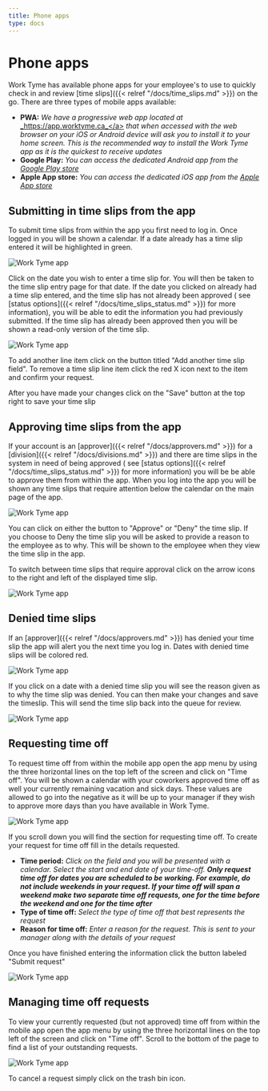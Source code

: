 ```yaml
---
title: Phone apps
type: docs
---
```


# Phone apps

Work Tyme has available phone apps for your employee's to use to quickly check in and review [time slips]({{< relref "/docs/time_slips.md" >}}) on the go. There are three types of mobile apps available:

* **PWA:** _We have a progressive web app located at_ <a href="https://app.worktyme.ca" target="_blank">_https://app.worktyme.ca_</a> _that when accessed with the web browser on your iOS or Android device will ask you to install it to your home screen. This is the recommended way to install the Work Tyme app as it is the quickest to receive updates_
* **Google Play:** _You can access the dedicated Android app from the_ <a href="https://play.google.com/store/apps/details?id=com.umrysh.worktyme" target="_blank">_Google Play store_</a>
* **Apple App store:** _You can access the dedicated iOS app from the_ <a href="https://itunes.apple.com/WebObjects/MZStore.woa/wa/viewSoftware?id=1403184659&mt=8" target="_blank">_Apple App store_</a>

## Submitting in time slips from the app

To submit time slips from within the app you first need to log in. Once logged in you will be shown a calendar. If a date already has a time slip entered it will be highlighted in green.

![Work Tyme app](/docs/img/app_welcome.png)

Click on the date you wish to enter a time slip for. You will then be taken to the time slip entry page for that date. If the date you clicked on already had a time slip entered, and the time slip has not already been approved ( see [status options]({{< relref "/docs/time_slips_status.md" >}}) for more information), you will be able to edit the information you had previously submitted. If the time slip has already been approved then you will be shown a read-only version of the time slip.

![Work Tyme app](/docs/img/app_add.png)

To add another line item click on the button titled "Add another time slip field". To remove a time slip line item click the red X icon next to the item and confirm your request.

After you have made your changes click on the "Save" button at the top right to save your time slip

## Approving time slips from the app

If your account is an [approver]({{< relref "/docs/approvers.md" >}}) for a [division]({{< relref "/docs/divisions.md" >}}) and there are time slips in the system in need of being approved ( see [status options]({{< relref "/docs/time_slips_status.md" >}}) for more information) you will be be able to approve them from within the app. When you log into the app you will be shown any time slips that require attention below the calendar on the main page of the app.

![Work Tyme app](/docs/img/app_approve.png)

You can click on either the button to "Approve" or "Deny" the time slip. If you choose to Deny the time slip you will be asked to provide a reason to the employee as to why. This will be shown to the employee when they view the time slip in the app.

To switch between time slips that require approval click on the arrow icons to the right and left of the displayed time slip.

![Work Tyme app](/docs/img/app_deny.png)

## Denied time slips

If an [approver]({{< relref "/docs/approvers.md" >}}) has denied your time slip the app will alert you the next time you log in. Dates with denied time slips will be colored red.

![Work Tyme app](/docs/img/app_denied.png)

If you click on a date with a denied time slip you will see the reason given as to why the time slip was denied. You can then make your changes and save the timeslip. This will send the time slip back into the queue for review.

![Work Tyme app](/docs/img/app_denied_edit.png)

## Requesting time off

To request time off from within the mobile app open the app menu by using the three horizontal lines on the top left of the screen and click on "Time off". You will be shown a calendar with your coworkers approved time off as well your currently remaining vacation and sick days. These values are allowed to go into the negative as it will be up to your manager if they wish to approve more days than you have available in Work Tyme.

![Work Tyme app](/docs/img/app_time-off.png)

If you scroll down you will find the section for requesting time off. To create your request for time off fill in the details requested.

* **Time period:** _Click on the field and you will be presented with a calendar. Select the start and end date of your time-off. **Only request time off for dates you are scheduled to be working. For example, do not include weekends in your request. If your time off will span a weekend make two separate time off requests, one for the time before the weekend and one for the time after**_
* **Type of time off:** _Select the type of time off that best represents the request_
* **Reason for time off:** _Enter a reason for the request. This is sent to your manager along with the details of your request_

Once you have finished entering the information click the button labeled "Submit request"

![Work Tyme app](/docs/img/app_request_time-off.png)

## Managing time off requests

To view your currently requested (but not approved) time off from within the mobile app open the app menu by using the three horizontal lines on the top left of the screen and click on "Time off". Scroll to the bottom of the page to find a list of your outstanding requests.

![Work Tyme app](/docs/img/app_manage_time-off.png)

To cancel a request simply click on the trash bin icon.